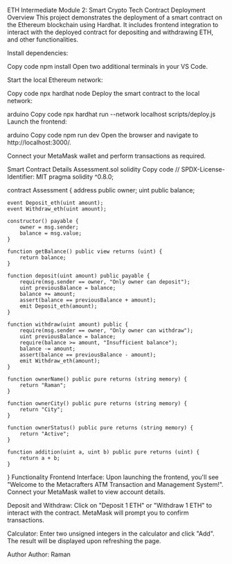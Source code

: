 ETH Intermediate Module 2: Smart Crypto Tech Contract Deployment
Overview
This project demonstrates the deployment of a smart contract on the Ethereum blockchain using Hardhat. It includes frontend integration to interact with the deployed contract for depositing and withdrawing ETH, and other functionalities.

Install dependencies:

Copy code
npm install
Open two additional terminals in your VS Code.

Start the local Ethereum network:

Copy code
npx hardhat node
Deploy the smart contract to the local network:

arduino
Copy code
npx hardhat run --network localhost scripts/deploy.js
Launch the frontend:

arduino
Copy code
npm run dev
Open the browser and navigate to http://localhost:3000/.

Connect your MetaMask wallet and perform transactions as required.

Smart Contract Details
Assessment.sol
solidity
Copy code
// SPDX-License-Identifier: MIT
pragma solidity ^0.8.0;

contract Assessment {
    address public owner;
    uint public balance;

    event Deposit_eth(uint amount);
    event Withdraw_eth(uint amount);

    constructor() payable {
        owner = msg.sender;
        balance = msg.value;
    }

    function getBalance() public view returns (uint) {
        return balance;
    }

    function deposit(uint amount) public payable {
        require(msg.sender == owner, "Only owner can deposit");
        uint previousBalance = balance;
        balance += amount;
        assert(balance == previousBalance + amount);
        emit Deposit_eth(amount);
    }

    function withdraw(uint amount) public {
        require(msg.sender == owner, "Only owner can withdraw");
        uint previousBalance = balance;
        require(balance >= amount, "Insufficient balance");
        balance -= amount;
        assert(balance == previousBalance - amount);
        emit Withdraw_eth(amount);
    }

    function ownerName() public pure returns (string memory) {
        return "Raman";
    }

    function ownerCity() public pure returns (string memory) {
        return "City";
    }

    function ownerStatus() public pure returns (string memory) {
        return "Active";
    }

    function addition(uint a, uint b) public pure returns (uint) {
        return a + b;
    }
}
Functionality
Frontend Interface: Upon launching the frontend, you'll see "Welcome to the Metacrafters ATM Transaction and Management System!". Connect your MetaMask wallet to view account details.

Deposit and Withdraw: Click on "Deposit 1 ETH" or "Withdraw 1 ETH" to interact with the contract. MetaMask will prompt you to confirm transactions.

Calculator: Enter two unsigned integers in the calculator and click "Add". The result will be displayed upon refreshing the page.



Author
Author: Raman
